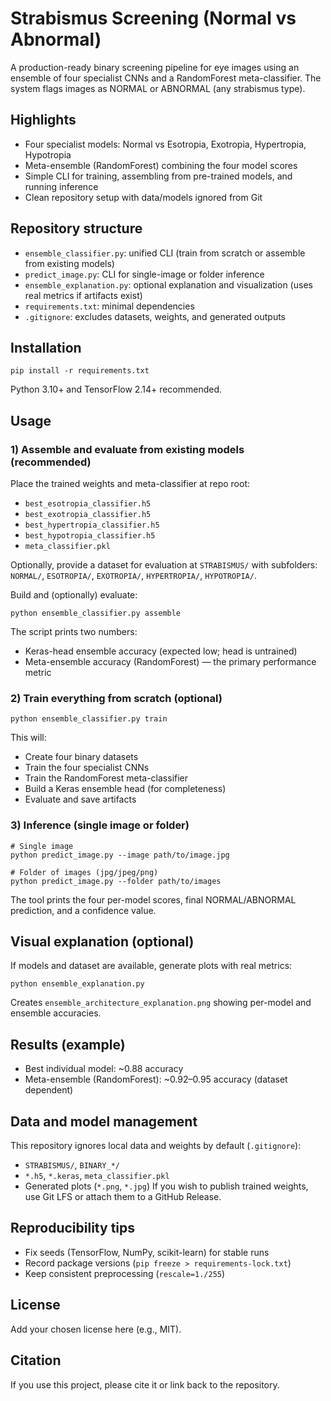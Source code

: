 # Strabismus Screening (Normal vs Abnormal)

A production-ready binary screening pipeline for eye images using an ensemble of four specialist CNNs and a RandomForest meta-classifier. The system flags images as NORMAL or ABNORMAL (any strabismus type).

## Highlights
- Four specialist models: Normal vs Esotropia, Exotropia, Hypertropia, Hypotropia
- Meta-ensemble (RandomForest) combining the four model scores
- Simple CLI for training, assembling from pre-trained models, and running inference
- Clean repository setup with data/models ignored from Git

## Repository structure
- `ensemble_classifier.py`: unified CLI (train from scratch or assemble from existing models)
- `predict_image.py`: CLI for single-image or folder inference
- `ensemble_explanation.py`: optional explanation and visualization (uses real metrics if artifacts exist)
- `requirements.txt`: minimal dependencies
- `.gitignore`: excludes datasets, weights, and generated outputs

## Installation
```
pip install -r requirements.txt
```
Python 3.10+ and TensorFlow 2.14+ recommended.

## Usage

### 1) Assemble and evaluate from existing models (recommended)
Place the trained weights and meta-classifier at repo root:
- `best_esotropia_classifier.h5`
- `best_exotropia_classifier.h5`
- `best_hypertropia_classifier.h5`
- `best_hypotropia_classifier.h5`
- `meta_classifier.pkl`

Optionally, provide a dataset for evaluation at `STRABISMUS/` with subfolders:
`NORMAL/`, `ESOTROPIA/`, `EXOTROPIA/`, `HYPERTROPIA/`, `HYPOTROPIA/`.

Build and (optionally) evaluate:
```
python ensemble_classifier.py assemble
```
The script prints two numbers:
- Keras-head ensemble accuracy (expected low; head is untrained)
- Meta-ensemble accuracy (RandomForest) — the primary performance metric

### 2) Train everything from scratch (optional)
```
python ensemble_classifier.py train
```
This will:
- Create four binary datasets
- Train the four specialist CNNs
- Train the RandomForest meta-classifier
- Build a Keras ensemble head (for completeness)
- Evaluate and save artifacts

### 3) Inference (single image or folder)
```
# Single image
python predict_image.py --image path/to/image.jpg

# Folder of images (jpg/jpeg/png)
python predict_image.py --folder path/to/images
```
The tool prints the four per-model scores, final NORMAL/ABNORMAL prediction, and a confidence value.

## Visual explanation (optional)
If models and dataset are available, generate plots with real metrics:
```
python ensemble_explanation.py
```
Creates `ensemble_architecture_explanation.png` showing per-model and ensemble accuracies.

## Results (example)
- Best individual model: ~0.88 accuracy
- Meta-ensemble (RandomForest): ~0.92–0.95 accuracy (dataset dependent)

## Data and model management
This repository ignores local data and weights by default (`.gitignore`):
- `STRABISMUS/`, `BINARY_*/`
- `*.h5`, `*.keras`, `meta_classifier.pkl`
- Generated plots (`*.png`, `*.jpg`)
If you wish to publish trained weights, use Git LFS or attach them to a GitHub Release.

## Reproducibility tips
- Fix seeds (TensorFlow, NumPy, scikit-learn) for stable runs
- Record package versions (`pip freeze > requirements-lock.txt`)
- Keep consistent preprocessing (`rescale=1./255`)

## License
Add your chosen license here (e.g., MIT).

## Citation
If you use this project, please cite it or link back to the repository.
